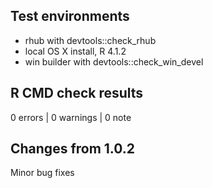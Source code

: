 ## Test environments

* rhub with devtools::check_rhub
* local OS X install, R 4.1.2
* win builder with devtools::check_win_devel

## R CMD check results

0 errors | 0 warnings | 0 note

## Changes from 1.0.2

Minor bug fixes
